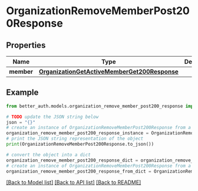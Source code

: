 # OrganizationRemoveMemberPost200Response


## Properties

Name | Type | Description | Notes
------------ | ------------- | ------------- | -------------
**member** | [**OrganizationGetActiveMemberGet200Response**](OrganizationGetActiveMemberGet200Response.md) |  | 

## Example

```python
from better_auth.models.organization_remove_member_post200_response import OrganizationRemoveMemberPost200Response

# TODO update the JSON string below
json = "{}"
# create an instance of OrganizationRemoveMemberPost200Response from a JSON string
organization_remove_member_post200_response_instance = OrganizationRemoveMemberPost200Response.from_json(json)
# print the JSON string representation of the object
print(OrganizationRemoveMemberPost200Response.to_json())

# convert the object into a dict
organization_remove_member_post200_response_dict = organization_remove_member_post200_response_instance.to_dict()
# create an instance of OrganizationRemoveMemberPost200Response from a dict
organization_remove_member_post200_response_from_dict = OrganizationRemoveMemberPost200Response.from_dict(organization_remove_member_post200_response_dict)
```
[[Back to Model list]](../README.md#documentation-for-models) [[Back to API list]](../README.md#documentation-for-api-endpoints) [[Back to README]](../README.md)


